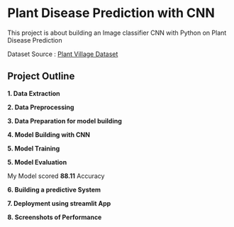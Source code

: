 # Plant Disease Prediction with CNN

This project is about building an Image classifier CNN with Python on Plant Disease Prediction

Dataset Source : [Plant Village Dataset](https://www.kaggle.com/datasets/abdallahalidev/plantvillage-dataset)

## Project Outline

**1. Data Extraction**

**2. Data Preprocessing**

**3. Data Preparation for model building**

**4. Model Building with CNN**

**5. Model Training**

**5. Model Evaluation**

My Model scored **88.11** Accuracy 

**6. Building a predictive System**

**7. Deployment using streamlit App**

**8. Screenshots of Performance**


